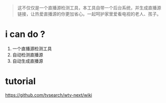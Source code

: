 > 这不仅仅是一个直播源检测工具，本工具自带一个后台系统，并生成直播源链接，让热爱直播源的你更加省心。一起呵护家里爱看电视的老人、孩子。

# i can do ?

1. 一个直播源检测工具
2. 自动检测直播源
3. 自动生成直播源

# tutorial

https://github.com/tvsearch/wtv-next/wiki
